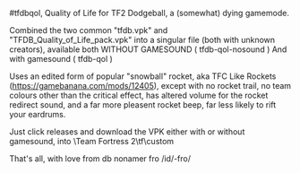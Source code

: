 #tfdbqol, Quality of Life for TF2 Dodgeball, a (somewhat) dying gamemode.

Combined the two common "tfdb.vpk" and "TFDB_Quality_of_Life_pack.vpk" into a singular file (both with unknown creators), 
available both WITHOUT GAMESOUND ( tfdb-qol-nosound ) And with gamesound ( tfdb-qol )

Uses an edited form of popular "snowball" rocket, aka TFC Like Rockets (https://gamebanana.com/mods/12405), except with no rocket trail, no team colours other than the critical effect, has altered volume for the rocket redirect sound, and a far more pleasent rocket beep, far less likely to rift your eardrums.

Just click releases and download the VPK either with or without gamesound, into \Team Fortress 2\tf\custom

That's all, with love from db nonamer fro /id/-fro/

